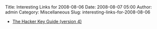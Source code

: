Title: Interesting Links for 2008-08-06
Date: 2008-08-07 05:00
Author: admin
Category: Miscellaneous
Slug: interesting-links-for-2008-08-06

-   [The Hacker Key Guide (version 4)][]

  [The Hacker Key Guide (version 4)]: http://www.hackerkey.com/hacker.html
